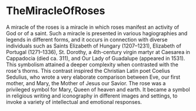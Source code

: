 # TheMiracleOfRoses

A miracle of the roses is a miracle in which roses manifest an activity of God or of a saint. Such a miracle is presented in various hagiographies and legends in different forms, and it occurs in connection with diverse individuals such as Saints Elizabeth of Hungary (1207–1231), Elizabeth of Portugal (1271–1336), St. Dorothy, a 4th-century virgin martyr at Caesarea in Cappadocia (died ca. 311), and Our Lady of Guadalupe (appeared in 1531).
This symbolism attained a deeper complexity when contrasted with the rose's thorns. This contrast inspired the Christian Latin poet Coelius Sedulius, who wrote a very elaborate comparison between Eve, our first mother, and Mary, the Mother of Jesus our Savior. The rose was a privileged symbol for Mary, Queen of heaven and earth. It became a symbol in religious writing and iconography in different images and settings, to invoke a variety of intellectual and emotional responses.
